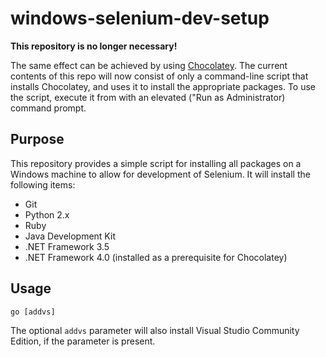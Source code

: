 windows-selenium-dev-setup
==========================

**This repository is no longer necessary!**

The same effect can be achieved by using [Chocolatey](https://chocolatey.org). The 
current contents of this repo will now consist of only a command-line script that
installs Chocolatey, and uses it to install the appropriate packages. To use the
script, execute it from with an elevated ("Run as Administrator) command prompt.

Purpose
-------
This repository provides a simple script for installing all packages on a Windows
machine to allow for development of Selenium. It will install the following items:

* Git
* Python 2.x
* Ruby
* Java Development Kit
* .NET Framework 3.5
* .NET Framework 4.0 (installed as a prerequisite for Chocolatey)

Usage
-----
`go [addvs]`

The optional `addvs` parameter will also install Visual Studio Community Edition, 
if the parameter is present.